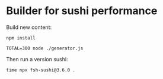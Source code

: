 # Builder for sushi performance

Build new content:

```
npm install

TOTAL=300 node ./generator.js
```

Then run a version sushi:

```
time npx fsh-sushi@3.6.0 .
```
